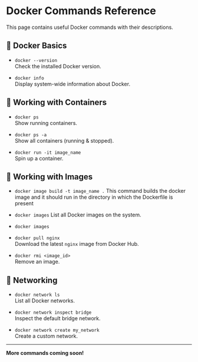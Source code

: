 # Docker Commands Reference

This page contains useful Docker commands with their descriptions.

## 🔹 Docker Basics
- `docker --version`  
  Check the installed Docker version.

- `docker info`  
  Display system-wide information about Docker.

## 🔹 Working with Containers
- `docker ps`  
  Show running containers.

- `docker ps -a`  
  Show all containers (running & stopped).

- `docker run -it image_name`  
  Spin up a container.

## 🔹 Working with Images

- `docker image build -t image_name .`
  This command builds the docker image and it should run in the directory in which the Dockerfile is present  

- `docker images`
  List all Docker images on the system.

- `docker images`  

- `docker pull nginx`  
  Download the latest `nginx` image from Docker Hub.

- `docker rmi <image_id>`  
  Remove an image.

## 🔹 Networking
- `docker network ls`  
  List all Docker networks.

- `docker network inspect bridge`  
  Inspect the default bridge network.

- `docker network create my_network`  
  Create a custom network.

---
**More commands coming soon!**
